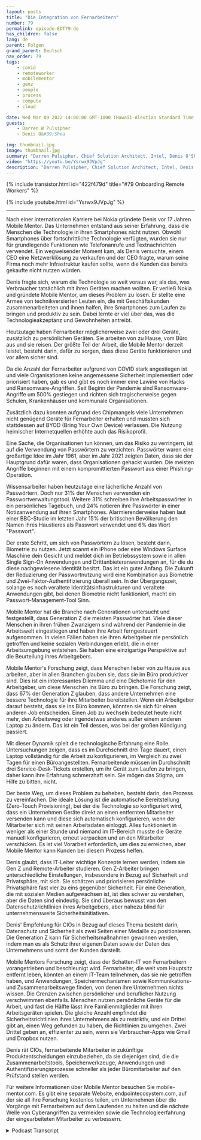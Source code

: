 ```yaml
---
layout: posts
title: "Die Integration von Fernarbeitern"
number: 79
permalink: episode-EDT79-de
has_children: false
lang: de
parent: Folgen
grand_parent: Deutsch
nav_order: 79
tags:
    - covid
    - remoteworker
    - mobilementor
    - genz
    - people
    - process
    - compute
    - cloud

date: Wed Mar 09 2022 14:00:00 GMT-1000 (Hawaii-Aleutian Standard Time)
guests:
    - Darren W Pulsipher
    - Denis O&#39;Shea

img: thumbnail.jpg
image: thumbnail.jpg
summary: "Darren Pulsipher, Chief Solution Architect, Intel, Denis O'Shea, Gründer von Mobile Mentor, über seine Erfahrung, Forschung und Ratschläge zur Einarbeitung von Remote-Mitarbeitern, insbesondere der Generation Z."
video: "https://youtu.be/Ysrwx9JVpJg"
description: "Darren Pulsipher, Chief Solution Architect, Intel, Denis O'Shea, Gründer von Mobile Mentor, über seine Erfahrung, Forschung und Ratschläge zur Einarbeitung von Remote-Mitarbeitern, insbesondere der Generation Z."
---
```


<div>
{% include transistor.html id="422f479d" title="#79 Onboarding Remote Workers" %}

{% include youtube.html id="Ysrwx9JVpJg" %}
</div>

---

Nach einer internationalen Karriere bei Nokia gründete Denis vor 17 Jahren Mobile Mentor. Das Unternehmen entstand aus seiner Erfahrung, dass die Menschen die Technologie in ihren Smartphones nicht nutzen. Obwohl Smartphones über fortschrittliche Technologie verfügten, wurden sie nur für grundlegende Funktionen wie Telefonanrufe und Textnachrichten verwendet. Ein wegweisender Moment kam, als Denis versuchte, einem CEO eine Netzwerklösung zu verkaufen und der CEO fragte, warum seine Firma noch mehr Infrastruktur kaufen sollte, wenn die Kunden das bereits gekaufte nicht nutzen würden.

Denis fragte sich, warum die Technologie so weit voraus war, als das, was Verbraucher tatsächlich mit ihren Geräten machen wollten. Er verließ Nokia und gründete Mobile Mentor, um dieses Problem zu lösen. Er stellte eine Armee von technikversierten Leuten ein, die mit Geschäftskunden zusammenarbeiteten und ihnen halfen, ihre Smartphones zum Laufen zu bringen und produktiv zu sein. Dabei lernte er viel über das, was die Technologieakzeptanz und Gewohnheiten antreibt.

Heutzutage haben Fernarbeiter möglicherweise zwei oder drei Geräte, zusätzlich zu persönlichen Geräten. Sie arbeiten von zu Hause, vom Büro aus und sie reisen. Der größte Teil der Arbeit, die Mobile Mentor derzeit leistet, besteht darin, dafür zu sorgen, dass diese Geräte funktionieren und vor allem sicher sind.

Da die Anzahl der Fernarbeiter aufgrund von COVID stark angestiegen ist und viele Organisationen keine angemessene Sicherheit implementiert oder priorisiert haben, gab es und gibt es noch immer eine Lawine von Hacks und Ransomware-Angriffen. Seit Beginn der Pandemie sind Ransomware-Angriffe um 500% gestiegen und richten sich tragischerweise gegen Schulen, Krankenhäuser und kommunale Organisationen.

Zusätzlich dazu konnten aufgrund des Chipmangels viele Unternehmen nicht genügend Geräte für Fernarbeiter erhalten und mussten sich stattdessen auf BYOD (Bring Your Own Device) verlassen. Die Nutzung heimischer Internetquellen erhöhte auch das Risikoprofil.

Eine Sache, die Organisationen tun können, um das Risiko zu verringern, ist auf die Verwendung von Passwörtern zu verzichten. Passwörter waren eine großartige Idee im Jahr 1961, aber im Jahr 2021 zeigten Daten, dass sie der Hauptgrund dafür waren, dass Organisationen gehackt wurden. Die meisten Angriffe beginnen mit einem kompromittierten Passwort aus einer Phishing-Operation.

Wissensarbeiter haben heutzutage eine lächerliche Anzahl von Passwörtern. Doch nur 31% der Menschen verwenden ein Passwortverwaltungstool. Weitere 31% schreiben ihre Arbeitspasswörter in ein persönliches Tagebuch, und 24% notieren ihre Passwörter in einer Notizanwendung auf ihren Smartphones. Alarmierenderweise haben laut einer BBC-Studie im letzten Jahr 15% der britischen Bevölkerung den Namen ihres Haustieres als Passwort verwendet und 6% das Wort "Passwort".

Der erste Schritt, um sich von Passwörtern zu lösen, besteht darin, Biometrie zu nutzen. Jetzt scannt ein iPhone oder eine Windows Surface Maschine dein Gesicht und meldet dich im Betriebssystem sowie in allen Single Sign-On Anwendungen und Drittanbieteranwendungen an, für die du diese nachgewiesene Identität besitzt. Das ist ein guter Anfang. Die Zukunft der Reduzierung der Passwortnutzung wird eine Kombination aus Biometrie und Zwei-Faktor-Authentifizierung überall sein. In der Übergangszeit, solange es noch veraltete Identitätsinfrastrukturen und veraltete Anwendungen gibt, bei denen Biometrie nicht funktioniert, macht ein Passwort-Management-Tool Sinn.

Mobile Mentor hat die Branche nach Generationen untersucht und festgestellt, dass Generation Z die meisten Passwörter hat. Viele dieser Menschen in ihren frühen Zwanzigern sind während der Pandemie in die Arbeitswelt eingestiegen und haben ihre Arbeit ferngesteuert aufgenommen. In vielen Fällen haben sie ihren Arbeitgeber nie persönlich getroffen und keine sozialen Verbindungen erlebt, die in einer Arbeitsumgebung entstehen. Sie haben eine einzigartige Perspektive auf die Beurteilung ihres Arbeitgebers.

Mobile Mentor's Forschung zeigt, dass Menschen lieber von zu Hause aus arbeiten, aber in allen Branchen glauben sie, dass sie im Büro produktiver sind. Dies ist ein interessantes Dilemma und eine Dichotomie für den Arbeitgeber, um diese Menschen ins Büro zu bringen. Die Forschung zeigt, dass 67% der Generation Z glauben, dass andere Unternehmen eine bessere Technologie für ihre Mitarbeiter bereitstellen. Wenn ein Arbeitgeber darauf besteht, dass sie ins Büro kommen, könnten sie sich für einen anderen Job entscheiden. Einen Job zu wechseln bedeutet heute nicht mehr, den Arbeitsweg oder irgendetwas anderes außer einem anderen Laptop zu ändern. Das ist ein Teil dessen, was bei der großen Kündigung passiert.

Mit dieser Dynamik spielt die technologische Erfahrung eine Rolle. Untersuchungen zeigen, dass es im Durchschnitt drei Tage dauert, einen Laptop vollständig für die Arbeit zu konfigurieren, im Vergleich zu zwei Tagen für einen Büroangestellten. Fernarbeitende müssen im Durchschnitt drei Service-Desk-Tickets erstellen, um ihr Gerät zum Laufen zu bringen, daher kann ihre Erfahrung schmerzhaft sein. Sie mögen das Stigma, um Hilfe zu bitten, nicht.

Der beste Weg, um dieses Problem zu beheben, besteht darin, den Prozess zu vereinfachen. Die ideale Lösung ist die automatische Bereitstellung (Zero-Touch Provisioning), bei der die Technologie so konfiguriert wird, dass ein Unternehmen Geräte direkt an einen entfernten Mitarbeiter versenden kann und diese sich automatisch konfigurieren, wenn der Mitarbeiter sich mit seinen Arbeitsdaten einloggt. Alles funktioniert in weniger als einer Stunde und niemand im IT-Bereich musste die Geräte manuell konfigurieren, erneut verpacken und an den Mitarbeiter verschicken. Es ist viel Vorarbeit erforderlich, um dies zu erreichen, aber Mobile Mentor kann Kunden bei diesem Prozess helfen.

Denis glaubt, dass IT-Leiter wichtige Konzepte lernen werden, indem sie Gen Z und Remote-Arbeiter studieren. Gen Z-Arbeiter bringen unterschiedliche Einstellungen, insbesondere in Bezug auf Sicherheit und Privatsphäre, mit sich. Sie schätzen und priorisieren persönliche Privatsphäre fast vier zu eins gegenüber Sicherheit. Für eine Generation, die mit sozialen Medien aufgewachsen ist, ist dies schwer zu verstehen, aber die Daten sind eindeutig. Sie sind überaus bewusst von den Datenschutzrichtlinien ihres Arbeitgebers, aber nahezu blind für unternehmensweite Sicherheitsinitiativen.

Denis' Empfehlung für CIOs in Bezug auf dieses Thema besteht darin, Datenschutz und Sicherheit als zwei Seiten einer Medaille zu positionieren. Die Generation Z kann für Sicherheitsmaßnahmen gewonnen werden, indem man es als Schutz ihrer eigenen Daten sowie der Daten des Unternehmens und somit der Kunden darstellt.

Mobile Mentors Forschung zeigt, dass der Schatten-IT von Fernarbeitern vorangetrieben und beschleunigt wird. Fernarbeiter, die weit vom Hauptsitz entfernt leben, könnten an einem IT-Team teilnehmen, das sie nie getroffen haben, und Anwendungen, Speichermechanismen sowie Kommunikations- und Zusammenarbeitswege finden, von denen ihre Unternehmen nichts wissen. Die Grenzen zwischen persönlicher und beruflicher Nutzung verschwimmen ebenfalls. Menschen nutzen persönliche Geräte für die Arbeit, und fast die Hälfte lässt ihre Familienmitglieder mit ihren Arbeitsgeräten spielen. Die gleiche Anzahl empfindet die Sicherheitsrichtlinien ihres Unternehmens als zu restriktiv, und ein Drittel gibt an, einen Weg gefunden zu haben, die Richtlinien zu umgehen. Zwei Drittel geben an, effizienter zu sein, wenn sie Verbraucher-Apps wie Gmail und Dropbox nutzen.

Denis rät CIOs, fernarbeitende Mitarbeiter in zukünftige Produktentscheidungen einzubeziehen, da sie diejenigen sind, die die Zusammenarbeitstools, Speicherwerkzeuge, Anwendungen und Authentifizierungsprozesse schneller als jeder Büromitarbeiter auf den Prüfstand stellen werden.

Für weitere Informationen über Mobile Mentor besuchen Sie mobile-mentor.com. Es gibt eine separate Website, endpointecosystem.com, auf der sie all ihre Forschung kostenlos teilen, um Unternehmen über die Vorgänge mit Fernarbeitern auf dem Laufenden zu halten und die nächste Welle von Cyberangriffen zu vermeiden sowie die Technologieerfahrung der eingearbeiteten Mitarbeiter zu verbessern.



<details>
<summary> Podcast Transcript </summary>

<p></p>

</details>
